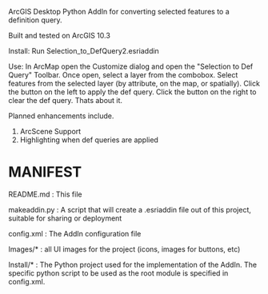 ArcGIS Desktop Python AddIn for converting selected features to a definition query.

Built and tested on ArcGIS 10.3

Install: Run Selection_to_DefQuery2.esriaddin

Use: In ArcMap open the Customize dialog and open the "Selection to Def Query" Toolbar. Once open, select a layer from the combobox. Select features from the selected layer (by attribute, on the map, or spatially). Click the button on the left to apply the def query. Click the button on the right to clear the def query.
Thats about it.

Planned enhancements include.
1) ArcScene Support
2) Highlighting when def queries are applied

MANIFEST
========

README.md    : This file

makeaddin.py : A script that will create a .esriaddin file out of this
               project, suitable for sharing or deployment

config.xml   : The AddIn configuration file

Images/*     : all UI images for the project (icons, images for buttons,
               etc)

Install/*    : The Python project used for the implementation of the
               AddIn. The specific python script to be used as the root
               module is specified in config.xml.
